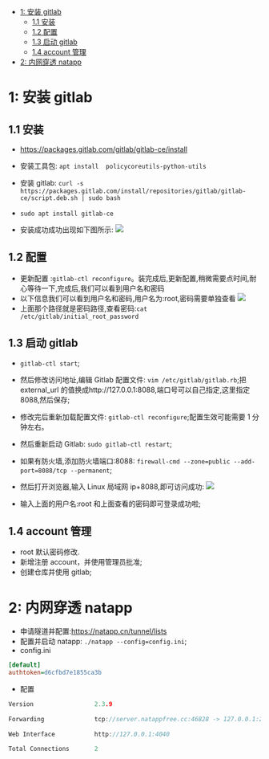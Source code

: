 
- [1: 安装 gitlab](#1-安装-gitlab)
  - [1.1 安装](#11-安装)
  - [1.2 配置](#12-配置)
  - [1.3 启动 gitlab](#13-启动-gitlab)
  - [1.4 account 管理](#14-account-管理)
- [2: 内网穿透 natapp](#2-内网穿透-natapp)

# 1: 安装 gitlab

## 1.1 安装

- https://packages.gitlab.com/gitlab/gitlab-ce/install
- 安装工具包: `apt install  policycoreutils-python-utils`
- 安装 gitlab: `curl -s https://packages.gitlab.com/install/repositories/gitlab/gitlab-ce/script.deb.sh | sudo bash`
- `sudo apt install gitlab-ce`

- 安装成功成功出现如下图所示:
  ![](/images/gitlab_001.png)

## 1.2 配置

- 更新配置 :`gitlab-ctl reconfigure`。装完成后,更新配置,稍微需要点时间,耐心等待一下,完成后,我们可以看到用户名和密码
- 以下信息我们可以看到用户名和密码,用户名为:root,密码需要单独查看
  ![](/images/gitlab_002.png)
- 上面那个路径就是密码路径,查看密码:`cat /etc/gitlab/initial_root_password`

## 1.3 启动 gitlab

- `gitlab-ctl start`;

- 然后修改访问地址,编辑 Gitlab 配置文件: `vim /etc/gitlab/gitlab.rb`;把 external_url 的值换成http://127.0.0.1:8088,端口号可以自己指定,这里指定8088,然后保存;
- 修改完后重新加载配置文件: `gitlab-ctl reconfigure`;配置生效可能需要 1 分钟左右。
- 然后重新启动 Gitlab: `sudo gitlab-ctl restart`;
- 如果有防火墙,添加防火墙端口:8088: `firewall-cmd --zone=public --add-port=8088/tcp --permanent`;
- 然后打开浏览器,输入 Linux 局域网 ip+8088,即可访问成功:
  ![](/images/gitlab_003.png)
- 输入上面的用户名:root 和上面查看的密码即可登录成功啦;

## 1.4 account 管理

- root 默认密码修改.
- 新增注册 account，并使用管理员批准;
- 创建仓库并使用 gitlab;

# 2: 内网穿透 natapp

- 申请隧道并配置:https://natapp.cn/tunnel/lists
- 配置并启动 natapp: `./natapp --config=config.ini`;
- config.ini

```ini
[default]
authtoken=d6cfbd7e1855ca3b
```

- 配置

```go
Version                 2.3.9                                                           │Version                 2.3.9
                                                                                        │
Forwarding              tcp://server.natappfree.cc:46828 -> 127.0.0.1:22                │Forwarding              http://s7nakp.natappfree.cc -> 127.0.0.1:9989
                                                                                        │
Web Interface           http://127.0.0.1:4040                                           │Web Interface           http://127.0.0.1:4040
                                                                                        │
Total Connections       2                                                               │Total Connections       0
```

